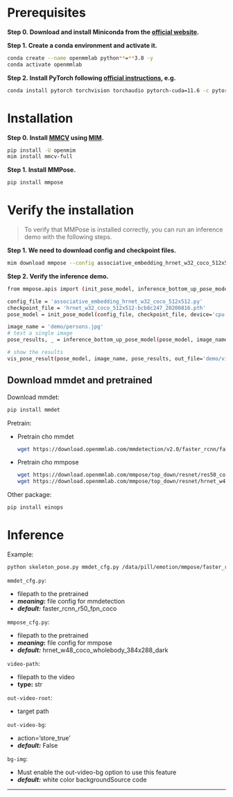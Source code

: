 # **Prerequisites**

**Step 0. Download and install Miniconda from the [official website](https://docs.conda.io/en/latest/miniconda.html).**

**Step 1. Create a conda environment and activate it.**

```bash
conda create --name openmmlab python**=**3.8 -y
conda activate openmmlab
```

**Step 2. Install PyTorch following [official instructions](https://pytorch.org/get-started/locally/), e.g.**

```bash
conda install pytorch torchvision torchaudio pytorch-cuda=11.6 -c pytorch -c nvidia
```

# Installation

**Step 0. Install [MMCV](https://github.com/open-mmlab/mmcv) using [MIM](https://github.com/open-mmlab/mim).**

```bash
pip install -U openmim
mim install mmcv-full
```

**Step 1. Install MMPose.**

```bash
pip install mmpose
```

# Verify the installation

> To verify that MMPose is installed correctly, you can run an inference demo with the following steps.
> 

**Step 1. We need to download config and checkpoint files.**

```bash
mim download mmpose --config associative_embedding_hrnet_w32_coco_512x512  --dest .
```

**Step 2. Verify the inference demo.**

```bash
from mmpose.apis import (init_pose_model, inference_bottom_up_pose_model, vis_pose_result)

config_file = 'associative_embedding_hrnet_w32_coco_512x512.py'
checkpoint_file = 'hrnet_w32_coco_512x512-bcb8c247_20200816.pth'
pose_model = init_pose_model(config_file, checkpoint_file, device='cpu')  # or device='cuda:0'

image_name = 'demo/persons.jpg'
# test a single image
pose_results, _ = inference_bottom_up_pose_model(pose_model, image_name)

# show the results
vis_pose_result(pose_model, image_name, pose_results, out_file='demo/vis_persons.jpg')
```

## Download mmdet and pretrained

Download mmdet:

```bash
pip install mmdet
```

Pretrain:

- Pretrain cho  mmdet
    
    ```bash
    wget https://download.openmmlab.com/mmdetection/v2.0/faster_rcnn/faster_rcnn_r50_fpn_1x_coco/faster_rcnn_r50_fpn_1x_coco_20200130-047c8118.pth
    ```
    
- Pretrain cho mmpose
    
    ```bash
    wget https://download.openmmlab.com/mmpose/top_down/resnet/res50_coco_256x192-ec54d7f3_20200709.pth
    wget https://download.openmmlab.com/mmpose/top_down/resnet/hrnet_w48_coco_wholebody_384x288_dark-f5726563_20200918.pth
    ```
    

Other package:

```bash
pip install einops
```

# Inference

Example:

```bash
python skeleton_pose.py mmdet_cfg.py /data/pill/emotion/mmpose/faster_rcnn_r50_fpn_1x_coco_20200130-047c8118.pth mmpose_cfg.py /data/pill/emotion/mmpose/hrnet_w48_coco_wholebody_384x288_dark-f5726563_20200918.pth  --video-path /data/baby/Workspace/tungch/dnp/00_poc/data/output.mp4 --out-video-root vis_results/o --out-video-bg
```

`mmdet_cfg.py`:

- filepath to the pretrained
- ***meaning:*** file config for mmdetection
- ***default:*** faster_rcnn_r50_fpn_coco

`mmpose_cfg.py`:

- filepath to the pretrained
- ***meaning*:** file config for mmpose
- ***default:*** hrnet_w48_coco_wholebody_384x288_dark

`video-path`: 

- filepath to the video
- **type:** str

`out-video-root`:

- target path

`out-video-bg`:

- action=’store_true’
- ***default:*** False

`bg-img`:

- Must enable the out-video-bg option to use this feature
- ***default:*** white color backgroundSource code

---
